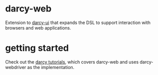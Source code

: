 darcy-web
=========

Extension to [darcy-ui][1] that expands the DSL to support interaction with browsers and web applications.

getting started
===============

Check out the [darcy tutorials][2], which covers darcy-web and uses darcy-webdriver as the implementation.

 [1]: https://github.com/darcy-framework/darcy-ui
 [2]: https://github.com/darcy-framework/darcy/wiki/Getting-Started-%231:-Project-setup-and-darcy-fundamentals

